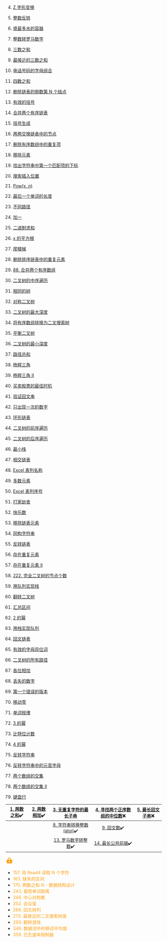 4. <a href='6. Z 字形变换'>Z 字形变换</a>
5. <a href='7. 整数反转'>整数反转</a>
6. <a href='11. 盛最多水的容器'>盛最多水的容器</a>
7. <a href='12. 整数转罗马数字'>整数转罗马数字</a>
8. <a href='15. 三数之和'>三数之和</a>
9. <a href='16. 最接近的三数之和'>最接近的三数之和</a>
10. <a href='17. 电话号码的字母组合'>电话号码的字母组合</a>
11. <a href='18. 四数之和'>四数之和</a>
12. <a href='19. 删除链表的倒数第 N 个结点'>删除链表的倒数第 N 个结点</a>
13. <a href='20. 有效的括号'>有效的括号</a>
14. <a href='21. 合并两个有序链表'>合并两个有序链表</a>
15. <a href='22. 括号生成'>括号生成</a>
16. <a href='24. 两两交换链表中的节点'>两两交换链表中的节点</a>
17. <a href='26. 删除有序数组中的重复项'>删除有序数组中的重复项</a>
18. <a href='27. 移除元素'>移除元素</a>
19. <a href='28. 找出字符串中第一个匹配项的下标'>找出字符串中第一个匹配项的下标</a>
20. <a href='35. 搜索插入位置'>搜索插入位置</a>
21. <a href='50. Pow(x, n)'>Pow(x, n)</a>
22. <a href='58. 最后一个单词的长度'>最后一个单词的长度</a>
23. <a href='62. 不同路径'>不同路径</a>
24. <a href='66. 加一'>加一</a>
25. <a href='67. 二进制求和'>二进制求和</a>
26. <a href='69. x 的平方根'>x 的平方根</a>
27. <a href='70. 爬楼梯'>爬楼梯</a>
28. <a href='83. 删除排序链表中的重复元素'>删除排序链表中的重复元素</a>
29. <a href='88. 合并两个有序数组'>88. 合并两个有序数组</a>
30. <a href='94. 二叉树的中序遍历'>二叉树的中序遍历</a>
31. <a href='100. 相同的树'>相同的树</a>
32. <a href='101. 对称二叉树'>对称二叉树</a>
33. <a href='104. 二叉树的最大深度'>二叉树的最大深度</a>
34. <a href='108. 将有序数组转换为二叉搜索树'>将有序数组转换为二叉搜索树</a>
35. <a href='110. 平衡二叉树'>平衡二叉树</a>
36. <a href='111. 二叉树的最小深度'>二叉树的最小深度</a>
37. <a href='112. 路径总和'>路径总和</a>
38. <a href='118. 杨辉三角'>杨辉三角</a>
39. <a href='119. 杨辉三角 II'>杨辉三角 II</a>
40. <a href='121. 买卖股票的最佳时机'>买卖股票的最佳时机</a>
41. <a href='125. 验证回文串'>验证回文串</a>
42. <a href='136. 只出现一次的数字'>只出现一次的数字</a>
43. <a href='141. 环形链表'>环形链表</a>
44. <a href='144. 二叉树的前序遍历'>二叉树的前序遍历</a>
45. <a href='145. 二叉树的后序遍历'>二叉树的后序遍历</a>
46. <a href='155. 最小栈'>最小栈</a>
47. <a href='160. 相交链表'>相交链表</a>
48. <a href='168. Excel 表列名称'>Excel 表列名称</a>
49. <a href='169. 多数元素'>多数元素</a>
50. <a href='171. Excel 表列序号'>Excel 表列序号</a>
51. <a href='198. 打家劫舍'>打家劫舍</a>
52. <a href='202. 快乐数'>快乐数</a>
53. <a href='203. 移除链表元素'>移除链表元素</a>
54. <a href='205. 同构字符串'>同构字符串</a>
55. <a href='206. 反转链表'>反转链表</a>
56. <a href='217. 存在重复元素'>存在重复元素</a>
57. <a href='219. 存在重复元素 II'>存在重复元素 II</a>
58. <a href='222. 完全二叉树的节点个数'>222. 完全二叉树的节点个数</a>
59. <a href='225. 用队列实现栈'>用队列实现栈</a>
60. <a href='226. 翻转二叉树'>翻转二叉树</a>
61. <a href='228. 汇总区间'>汇总区间</a>
62. <a href='231. 2 的幂'>2 的幂</a>
63. <a href='232. 用栈实现队列'>用栈实现队列</a>
64. <a href='234. 回文链表'>回文链表</a>
65. <a href='242. 有效的字母异位词'>有效的字母异位词</a>

66. [二叉树的所有路径](257.%20二叉树的所有路径.md)
67. [各位相加](258.%20各位相加.md)
68. [丢失的数字](268.%20丢失的数字.md)
69. [第一个错误的版本](278.%20第一个错误的版本.md)
70. [移动零](283.%20移动零.md)
71. [单词规律](290.%20单词规律.md)
72. [3 的幂](326.%203%20的幂.md)
73. [比特位计数](338.%20比特位计数.md)
74. <a href='342. 4 的幂'>4 的幂</a>
75. <a href='344. 反转字符串'>反转字符串</a>
76. <a href='345. 反转字符串中的元音字母'>反转字符串中的元音字母</a>
77. <a href='349. 两个数组的交集'>两个数组的交集</a>
78. <a href='350. 两个数组的交集 II'>两个数组的交集 II</a>
79. <a href='500. 键盘行'>键盘行</a>

| [1. 两数之和](1.%20两数之和.md):heavy_check_mark: | [2. 两数相加](2.%20两数相加.md):heavy_check_mark: |             [3. 无重复字符的最长子串](3.%20无重复字符的最长子串.md)             | [4. 寻找两个正序数组的中位数](4.%20寻找两个正序数组的中位数.md):x: | [5. 最长回文子串](5.%20最长回文子串.md):x: |
| :-----------------------------------------------: | :-----------------------------------------------: | :-----------------------------------------------------------------------------: | :----------------------------------------------------------------: | :----------------------------------------: |
|                                                   |                                                   | [8. 字符串转换整数 (atoi)](<8.%20字符串转换整数%20(atoi).md>):heavy_check_mark: |           [9. 回文数](9.%20回文数.md):heavy_check_mark:            |                                            |
|                                                   |                                                   |         [13. 罗马数字转整数](13.%20罗马数字转整数.md):heavy_check_mark:         |    [14. 最长公共前缀](14.%20最长公共前缀.md):heavy_check_mark:     |                                            |

<img src="./lock.svg" alt="lock" style="display:inline-block;" />

- <span style="color:#ffa116">157. 用 Read4 读取 N 个字符</span>
- <span style="color:#ffa116">163. 缺失的区间</span>
- <span style="color:#ffa116">170. 两数之和 III - 数据结构设计</span>
- <span style="color:#ffa116">243. 最短单词距离</span>
- <span style="color:#ffa116">246. 中心对称数</span>
- <span style="color:#ffa116">252. 会议室</span>
- <span style="color:#ffa116">266. 回文排列</span>
- <span style="color:#ffa116">270. 最接近的二叉搜索树值</span>
- <span style="color:#ffa116">293. 翻转游戏</span>
- <span style="color:#ffa116">346. 数据流中的移动平均值</span>
- <span style="color:#ffa116">359. 日志速率限制器</span>
